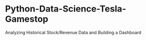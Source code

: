 # Python-Data-Science-Tesla-Gamestop
Analyzing Historical Stock/Revenue Data and Building a Dashboard
